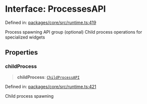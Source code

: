 # Interface: ProcessesAPI

Defined in: [packages/core/src/runtime.ts:419](https://github.com/vdeantoni/unblessed/blob/cda5e27f3d59c079a4be779247045dff26f0e9d3/packages/core/src/runtime.ts#L419)

Process spawning API group (optional)
Child process operations for specialized widgets

## Properties

### childProcess

> **childProcess**: [`ChildProcessAPI`](runtime.Interface.ChildProcessAPI.md)

Defined in: [packages/core/src/runtime.ts:421](https://github.com/vdeantoni/unblessed/blob/cda5e27f3d59c079a4be779247045dff26f0e9d3/packages/core/src/runtime.ts#L421)

Child process spawning
